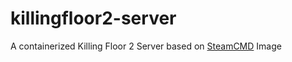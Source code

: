 # killingfloor2-server
A containerized Killing Floor 2 Server based on [SteamCMD](https://hub.docker.com/r/steamcmd/steamcmd) Image
